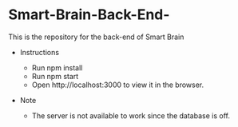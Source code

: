 # Smart-Brain-Back-End-
This is the repository for the back-end of Smart Brain

- Instructions
  - Run npm install
  - Run npm start
  - Open http://localhost:3000 to view it in the browser.

- Note
  - The server is not available to work since the database is off.
